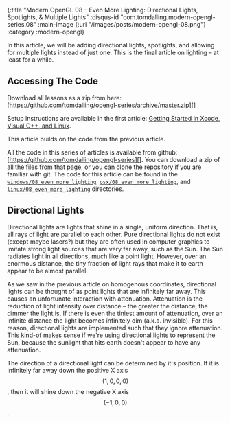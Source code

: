 {:title "Modern OpenGL 08 – Even More Lighting: Directional Lights, Spotlights, & Multiple Lights"
 :disqus-id "com.tomdalling.modern-opengl-series.08"
 :main-image {:uri "/images/posts/modern-opengl-08.png"}
 :category :modern-opengl}

In this article, we will be adding directional lights, spotlights, and allowing
for multiple lights instead of just one. This is the final article on lighting
– at least for a while.

<!--more-->

Accessing The Code
------------------

Download all lessons as a zip from
here:[https://github.com/tomdalling/opengl-series/archive/master.zip][] 

Setup instructions are available in the first article: [Getting Started in
Xcode, Visual C++, and Linux][].

This article builds on the code from the previous article.

All the code in this series of articles is available from github:
[https://github.com/tomdalling/opengl-series][]. You can download a zip of all
the files from that page, or you can clone the repository if you are familiar
with git. The code for this article can be found in the
[`windows/08_even_more_lighting`][], [`osx/08_even_more_lighting`][], and
[`linux/08_even_more_lighting`][] directories.

Directional Lights
------------------

Directional lights are lights that shine in a single, uniform direction. That
is, all rays of light are parallel to each other. Pure directional lights do
not exist (except maybe lasers?) but they are often used in computer graphics
to imitate strong light sources that are very far away, such as the Sun. The
Sun radiates light in all directions, much like a point light. However, over an
enormous distance, the tiny fraction of light rays that make it to earth appear
to be almost parallel.

As we saw in the previous article on homogenous coordinates, directional lights
can be thought of as point lights that are infinitely far away. This causes an
unfortunate interaction with attenuation. Attenuation is the reduction of light
intensity over distance – the greater the distance, the dimmer the light is. If
there is even the tiniest amount of attenuation, over an infinite distance the
light becomes infinitely dim (a.k.a. invisible). For this reason, directional
lights are implemented such that they ignore attenuation. This kind-of makes
sense if we're using directional lights to represent the Sun, because the
sunlight that hits earth doesn't appear to have any attenuation.

The direction of a directional light can be determined by it's position. If it
is infinitely far away down the positive X axis $$(1, 0, 0, 0)$$, then it will
shine down the negative X axis $$(-1, 0, 0)$$.

[https://github.com/tomdalling/opengl-series/archive/master.zip]: https://github.com/tomdalling/opengl-series/archive/master.zip
[Getting Started in Xcode, Visual C++, and Linux]: http://tomdalling.com/blog/modern-opengl/01-getting-started-in-xcode-and-visual-cpp/
[https://github.com/tomdalling/opengl-series]: https://github.com/tomdalling/opengl-series
[`windows/08_even_more_lighting`]: https://github.com/tomdalling/opengl-series/tree/master/windows/08_even_more_lighting
[`osx/08_even_more_lighting`]: https://github.com/tomdalling/opengl-series/tree/master/osx/08_even_more_lighting
[`linux/08_even_more_lighting`]: https://github.com/tomdalling/opengl-series/tree/master/linux/08_even_more_lighting
